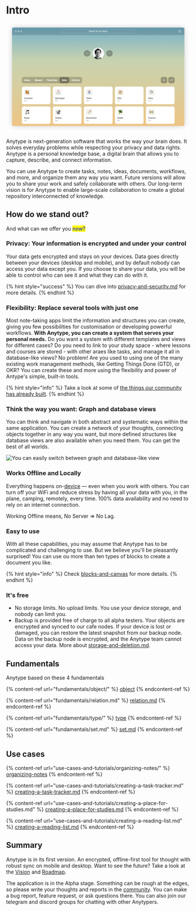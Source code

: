 # Intro

![Home page](<.gitbook/assets/Screenshot 2021-11-05 at 18.45.31.png>)

Anytype is next-generation software that works the way your brain does. It solves everyday problems while respecting your privacy and data rights. Anytype is a personal knowledge base, a digital brain that allows you to capture, describe, and connect information.

You can use Anytype to create tasks, notes, ideas, documents, workflows, and more, and organize them any way you want. Future versions will allow you to share your work and safely collaborate with others. Our long-term vision is for Anytype to enable large-scale collaboration to create a global repository interconnected of knowledge.

## How do we stand out?

And what can we offer you <mark style="background-color:blue;"><mark style="color:blue;">n<mark style="color:blue;"></mark><mark style="background-color:purple;"><mark style="background-color:blue;"><mark style="color:blue;">o<mark style="color:blue;"><mark style="background-color:blue;"></mark><mark style="background-color:green;"><mark style="background-color:purple;"><mark style="background-color:blue;"><mark style="color:blue;">w?<mark style="color:blue;"><mark style="background-color:blue;"><mark style="background-color:purple;"></mark>

### Privacy: Your information is encrypted and under your control

Your data gets encrypted and stays on your devices. Data goes directly between your devices (desktop and mobile), and by default nobody can access your data except you. If you choose to share your data, you will be able to control who can see it and what they can do with it.

{% hint style="success" %}
You can dive into [privacy-and-security.md](features/privacy-and-security.md "mention") for more details.
{% endhint %}

### Flexibility: Replace several tools with just one

Most note-taking apps limit the information and structures you can create, giving you few possibilities for customisation or developing powerful workflows. **With Anytype, you can create a system that serves your personal needs.** Do you want a system with different templates and views for different cases? Do you need to link to your study space - where lessons and courses are stored - with other araes like tasks, and manage it all in database-like views? No problem! Are you used to using one of the many existing work management methods, like Getting Things Done (GTD), or OKR? You can create these and more using the flexibility and power of Antype's simple, built-in tools.

{% hint style="info" %}
Take a look at some of [the things our community has already built](https://community.anytype.io/c/general-discussion/showcase/13).
{% endhint %}

### Think the way you want: Graph and database views

You can think and navigate in both abstract and systematic ways within the same application. You can create a network of your thoughts, connecting objects together in any way you want, but more defined structures like database views are also available when you need them. You can get the best of all worlds.

![You can easily switch between graph and database-like view](<.gitbook/assets/test (1) (1).gif>)

### Works Offline and Locally

Everything happens on-[device](https://ipfs.io/ipfs/QmR7GSQM93Cx5eAg6a6yRzNde1FQv7uL6X1o4k7zrJa3LX/ipfs.draft3.pdf) — even when you work with others. You can turn off your WiFi and reduce stress by having all your data with you, in the plane, camping, remotely, every time. 100% data availability and no need to rely on an internet connection.

Working Offline means, No Server => No Lag.

### Easy to use

With all these capabilities, you may assume that Anytype has to be complicated and challenging to use. But we believe you'll be pleasantly surprised! You can use ou more than ten types of blocks to create a document you like.

{% hint style="info" %}
Check [blocks-and-canvas](fundamentals/object/blocks-and-canvas/ "mention") for more details.
{% endhint %}

### It's free

* No storage limits. No upload limits. You use your device storage, and nobody can limit you.
* Backup is provided free of charge to all alpha testers. Your objects are encrypted and synced to our cafe nodes. If your device is lost or damaged, you can restore the latest snapshot from our backup node. Data on the backup node is encrypted, and the Anytype team cannot access your data. More about [storage-and-deletion.md](features/storage-and-deletion.md "mention").

#### &#x20;<a href="#start" id="start"></a>

## Fundamentals

Anytype based on these 4 fundamentals

{% content-ref url="fundamentals/object/" %}
[object](fundamentals/object/)
{% endcontent-ref %}

{% content-ref url="fundamentals/relation.md" %}
[relation.md](fundamentals/relation.md)
{% endcontent-ref %}

{% content-ref url="fundamentals/type/" %}
[type](fundamentals/type/)
{% endcontent-ref %}

{% content-ref url="fundamentals/set.md" %}
[set.md](fundamentals/set.md)
{% endcontent-ref %}

## Use cases

{% content-ref url="use-cases-and-tutorials/organizing-notes/" %}
[organizing-notes](use-cases-and-tutorials/organizing-notes/)
{% endcontent-ref %}

{% content-ref url="use-cases-and-tutorials/creating-a-task-tracker.md" %}
[creating-a-task-tracker.md](use-cases-and-tutorials/creating-a-task-tracker.md)
{% endcontent-ref %}

{% content-ref url="use-cases-and-tutorials/creating-a-place-for-studies.md" %}
[creating-a-place-for-studies.md](use-cases-and-tutorials/creating-a-place-for-studies.md)
{% endcontent-ref %}

{% content-ref url="use-cases-and-tutorials/creating-a-reading-list.md" %}
[creating-a-reading-list.md](use-cases-and-tutorials/creating-a-reading-list.md)
{% endcontent-ref %}

## Summary

Anytype is in its first version. An encrypted, offline-first tool for thought with robust sync on mobile and desktop. Want to see the future? Take a look at the [Vision](https://vision.anytype.io) and [Roadmap](https://community.anytype.io/t/release-plan-a-general-roadmap/1283).

The application is in the Alpha stage. Something can be rough at the edges, so please write your thoughts and reports in the [community](https://community.anytype.io). You can make a bug report, feature request, or ask questions there. You can also join our telegram and discord groups for chatting with other Anytypers.
